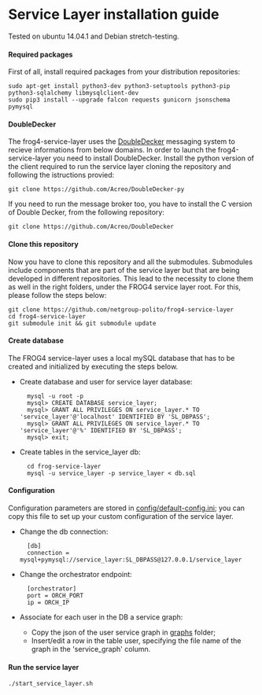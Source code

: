 # Service Layer installation guide

Tested on ubuntu 14.04.1 and Debian stretch-testing.

#### Required packages
First of all, install required packages from your distribution repositories:

    sudo apt-get install python3-dev python3-setuptools python3-pip python3-sqlalchemy libmysqlclient-dev
    sudo pip3 install --upgrade falcon requests gunicorn jsonschema pymysql

#### DoubleDecker
The frog4-service-layer uses the [DoubleDecker](https://github.com/Acreo/DoubleDecker) messaging system to recieve informations from below domains. In order to launch the frog4-service-layer you need to install DoubleDecker.
Install the python version of the client required to run the service layer cloning the repository and following the istructions provied:

    git clone https://github.com/Acreo/DoubleDecker-py

If you need to run the message broker too, you have to install the C version of Double Decker, from the following repository:

    git clone https://github.com/Acreo/DoubleDecker
    
#### Clone this repository
Now you have to clone this repository and all the submodules. Submodules include components that are part of the service layer but that are being developed in different repositories. This lead to the necessity to clone them as well in the right folders, under the FROG4 service layer root. For this, please follow the steps below:

    git clone https://github.com/netgroup-polito/frog4-service-layer
    cd frog4-service-layer
    git submodule init && git submodule update
    
#### Create database
The FROG4 service-layer uses a local mySQL database that has to be created and initialized by executing the steps below.

- Create database and user for service layer database:
    
        mysql -u root -p
        mysql> CREATE DATABASE service_layer;
        mysql> GRANT ALL PRIVILEGES ON service_layer.* TO 'service_layer'@'localhost' IDENTIFIED BY 'SL_DBPASS';
        mysql> GRANT ALL PRIVILEGES ON service_layer.* TO 'service_layer'@'%' IDENTIFIED BY 'SL_DBPASS';    
        mysql> exit;
    
- Create tables in the service_layer db:
    
        cd frog-service-layer
        mysql -u service_layer -p service_layer < db.sql

#### Configuration
Configuration parameters are stored in [config/default-config.ini](config/default-config.ini); you can copy this file to set up your custom configuration of the service layer.
- Change the db connection:

        [db]
        connection = mysql+pymysql://service_layer:SL_DBPASS@127.0.0.1/service_layer

- Change the orchestrator endpoint:

        [orchestrator]
        port = ORCH_PORT
        ip = ORCH_IP
    
- Associate for each user in the DB a service graph:
    - Copy the json of the user service graph in [graphs](graphs) folder;
    - Insert/edit a row in the table user, specifying the file name of the graph in the 'service_graph' column.

#### Run the service layer
        
    ./start_service_layer.sh
